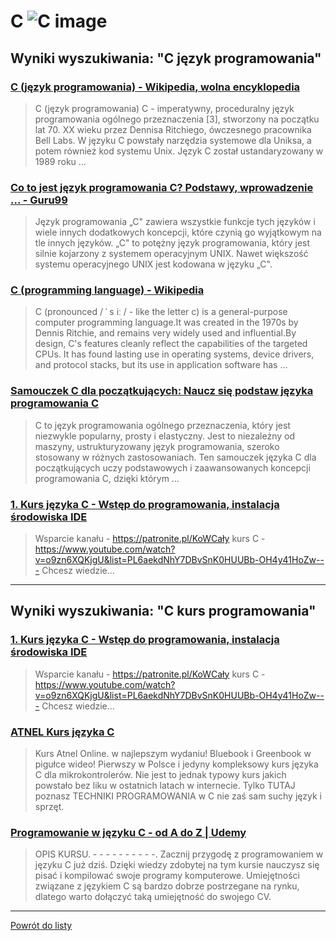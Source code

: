 # __C ![C image](https://www.tiobe.com/wp-content/themes/tiobe/tiobe-index/images/C.png)__ 
 
## Wyniki wyszukiwania: "C język programowania" 
 
### [C (język programowania) - Wikipedia, wolna encyklopedia](https://pl.wikipedia.org/wiki/C_(język_programowania)) 
 
 > C (język programowania) C - imperatywny, proceduralny język programowania ogólnego przeznaczenia [3], stworzony na początku lat 70. XX wieku przez Dennisa Ritchiego, ówczesnego pracownika Bell Labs. W języku C powstały narzędzia systemowe dla Uniksa, a potem również kod systemu Unix. Język C został ustandaryzowany w 1989 roku ...
 
 
 
 
### [Co to jest język programowania C? Podstawy, wprowadzenie ... - Guru99](https://www.guru99.com/pl/c-programming-language.html) 
 
 > Język programowania „C" zawiera wszystkie funkcje tych języków i wiele innych dodatkowych koncepcji, które czynią go wyjątkowym na tle innych języków. „C" to potężny język programowania, który jest silnie kojarzony z systemem operacyjnym UNIX. Nawet większość systemu operacyjnego UNIX jest kodowana w języku „C".
 
 
 
 
### [C (programming language) - Wikipedia](https://en.wikipedia.org/wiki/C_(programming_language)) 
 
 > C (pronounced / ˈ s iː / - like the letter c) is a general-purpose computer programming language.It was created in the 1970s by Dennis Ritchie, and remains very widely used and influential.By design, C's features cleanly reflect the capabilities of the targeted CPUs. It has found lasting use in operating systems, device drivers, and protocol stacks, but its use in application software has ...
 
 
 
 
### [Samouczek C dla początkujących: Naucz się podstaw języka programowania C](https://www.guru99.com/pl/c-programming-tutorial.html) 
 
 > C to język programowania ogólnego przeznaczenia, który jest niezwykle popularny, prosty i elastyczny. Jest to niezależny od maszyny, ustrukturyzowany język programowania, szeroko stosowany w różnych zastosowaniach. Ten samouczek języka C dla początkujących uczy podstawowych i zaawansowanych koncepcji programowania C, dzięki którym ...
 
 
 
 
### [1. Kurs języka C - Wstęp do programowania, instalacja środowiska IDE](https://www.youtube.com/watch?v=o9zn6XQKjgU) 
 
 > Wsparcie kanału - https://patronite.pl/KoWCały kurs C - https://www.youtube.com/watch?v=o9zn6XQKjgU&list=PL6aekdNhY7DBvSnK0HUUBb-OH4y41HoZw--- Chcesz wiedzie...
 
 
 
 

 
---
 
## Wyniki wyszukiwania: "C kurs programowania" 
 
### [1. Kurs języka C - Wstęp do programowania, instalacja środowiska IDE](https://www.youtube.com/watch?v=o9zn6XQKjgU) 
 
 > Wsparcie kanału - https://patronite.pl/KoWCały kurs C - https://www.youtube.com/watch?v=o9zn6XQKjgU&list=PL6aekdNhY7DBvSnK0HUUBb-OH4y41HoZw--- Chcesz wiedzie...
 
 
 
 
### [ATNEL Kurs języka C](https://kursc.atnel.pl/) 
 
 > Kurs Atnel Online. w najlepszym wydaniu! Bluebook i Greenbook w pigułce wideo! Pierwszy w Polsce i jedyny kompleksowy kurs języka C dla mikrokontrolerów. Nie jest to jednak typowy kurs jakich powstało bez liku w ostatnich latach w internecie. Tylko TUTAJ poznasz TECHNIKI PROGRAMOWANIA w C nie zaś sam suchy język i sprzęt.
 
 
 
 
### [Programowanie w języku C - od A do Z | Udemy](https://www.udemy.com/course/programowanie-w-jezyku-c/) 
 
 > OPIS KURSU. - - - - - - - - - -. Zacznij przygodę z programowaniem w języku C już dziś. Dzięki wiedzy zdobytej na tym kursie nauczysz się pisać i kompilować swoje programy komputerowe. Umiejętności związane z językiem C są bardzo dobrze postrzegane na rynku, dlatego warto dołączyć taką umiejętność do swojego CV.
 
 
 
 

 
---
 
 [Powrót do listy](../top20.md)